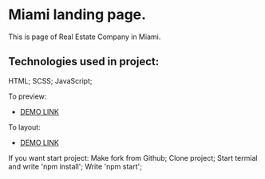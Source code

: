 # Miami landing page.
This is page of Real Estate Company in Miami.

## Technologies used in project:
HTML;
SCSS;
JavaScript;

To preview:
- [DEMO LINK](https://www.figma.com/file/nHz8bflIwJaWP3P99vKTH5/miami_home_new?node-id=16033%3A3)

To layout:
- [DEMO LINK](olena1994.github.io/layout_miami)

If you want start project:
Make fork from Github;
Clone project;
Start termial and write 'npm install';
Write 'npm start';
